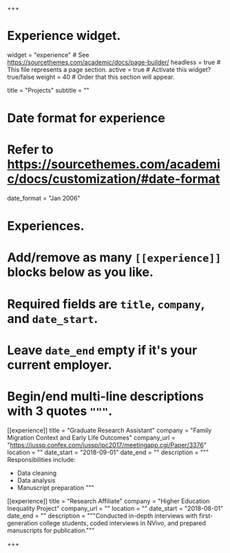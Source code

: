 +++
# Experience widget.
widget = "experience"  # See https://sourcethemes.com/academic/docs/page-builder/
headless = true  # This file represents a page section.
active = true  # Activate this widget? true/false
weight = 40  # Order that this section will appear.

title = "Projects"
subtitle = ""

# Date format for experience
#   Refer to https://sourcethemes.com/academic/docs/customization/#date-format
date_format = "Jan 2006"

# Experiences.
#   Add/remove as many `[[experience]]` blocks below as you like.
#   Required fields are `title`, `company`, and `date_start`.
#   Leave `date_end` empty if it's your current employer.
#   Begin/end multi-line descriptions with 3 quotes `"""`.
[[experience]]
  title = "Graduate Research Assistant"
  company = "Family Migration Context and Early Life Outcomes"
  company_url = "https://iussp.confex.com/iussp/ipc2017/meetingapp.cgi/Paper/3376"
  location = ""
  date_start = "2018-09-01"
  date_end = ""
  description = """
  Responsibilities include:
  
  * Data cleaning
  * Data analysis
  * Manuscript preparation
  """

[[experience]]
  title = "Research Affiliate"
  company = "Higher Education Inequality Project"
  company_url = ""
  location = ""
  date_start = "2018-08-01"
  date_end = ""
  description = """Conducted in-depth interviews with first-generation college students, coded interviews in NVivo, and prepared manuscripts for publication."""

+++
